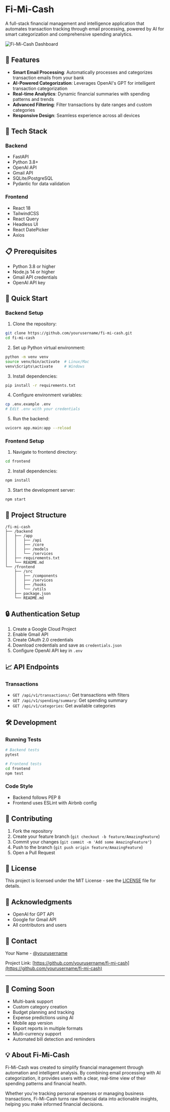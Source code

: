 # Fi-Mi-Cash

A full-stack financial management and intelligence application that automates transaction tracking through email processing, powered by AI for smart categorization and comprehensive spending analytics.

![Fi-Mi-Cash Dashboard](https://via.placeholder.com/800x400?text=Fi-Mi-Cash+Dashboard)

## 🌟 Features

- **Smart Email Processing**: Automatically processes and categorizes transaction emails from your bank
- **AI-Powered Categorization**: Leverages OpenAI's GPT for intelligent transaction categorization
- **Real-time Analytics**: Dynamic financial summaries with spending patterns and trends
- **Advanced Filtering**: Filter transactions by date ranges and custom categories
- **Responsive Design**: Seamless experience across all devices

## 🔧 Tech Stack

### Backend

- FastAPI
- Python 3.8+
- OpenAI API
- Gmail API
- SQLite/PostgreSQL
- Pydantic for data validation

### Frontend

- React 18
- TailwindCSS
- React Query
- Headless UI
- React DatePicker
- Axios

## 📋 Prerequisites

- Python 3.8 or higher
- Node.js 14 or higher
- Gmail API credentials
- OpenAI API key

## 🚀 Quick Start

### Backend Setup

1. Clone the repository:

```bash
git clone https://github.com/yourusername/fi-mi-cash.git
cd fi-mi-cash
```

2. Set up Python virtual environment:

```bash
python -m venv venv
source venv/bin/activate  # Linux/Mac
venv\Scripts\activate     # Windows
```

3. Install dependencies:

```bash
pip install -r requirements.txt
```

4. Configure environment variables:

```bash
cp .env.example .env
# Edit .env with your credentials
```

5. Run the backend:

```bash
uvicorn app.main:app --reload
```

### Frontend Setup

1. Navigate to frontend directory:

```bash
cd frontend
```

2. Install dependencies:

```bash
npm install
```

3. Start the development server:

```bash
npm start
```

## 📁 Project Structure

```
/fi-mi-cash
├── /backend
│   ├── /app
│   │   ├── /api
│   │   ├── /core
│   │   ├── /models
│   │   └── /services
│   ├── requirements.txt
│   └── README.md
└── /frontend
    ├── /src
    │   ├── /components
    │   ├── /services
    │   ├── /hooks
    │   └── /utils
    ├── package.json
    └── README.md
```

## 🔒 Authentication Setup

1. Create a Google Cloud Project
2. Enable Gmail API
3. Create OAuth 2.0 credentials
4. Download credentials and save as `credentials.json`
5. Configure OpenAI API key in `.env`

## 📈 API Endpoints

### Transactions

- `GET /api/v1/transactions/`: Get transactions with filters
- `GET /api/v1/spending/summary`: Get spending summary
- `GET /api/v1/categories`: Get available categories

## 🛠️ Development

### Running Tests

```bash
# Backend tests
pytest

# Frontend tests
cd frontend
npm test
```

### Code Style

- Backend follows PEP 8
- Frontend uses ESLint with Airbnb config

## 🤝 Contributing

1. Fork the repository
2. Create your feature branch (`git checkout -b feature/AmazingFeature`)
3. Commit your changes (`git commit -m 'Add some AmazingFeature'`)
4. Push to the branch (`git push origin feature/AmazingFeature`)
5. Open a Pull Request

## 📝 License

This project is licensed under the MIT License - see the [LICENSE](LICENSE) file for details.

## 🙏 Acknowledgments

- OpenAI for GPT API
- Google for Gmail API
- All contributors and users

## 📧 Contact

Your Name - [@yourusername](https://twitter.com/yourusername)

Project Link: [https://github.com/yourusername/fi-mi-cash](https://github.com/yourusername/fi-mi-cash)

---

## 🎯 Coming Soon

- Multi-bank support
- Custom category creation
- Budget planning and tracking
- Expense predictions using AI
- Mobile app version
- Export reports in multiple formats
- Multi-currency support
- Automated bill detection and reminders

## 💡 About Fi-Mi-Cash

Fi-Mi-Cash was created to simplify financial management through automation and intelligent analysis. By combining email processing with AI categorization, it provides users with a clear, real-time view of their spending patterns and financial health.

Whether you're tracking personal expenses or managing business transactions, Fi-Mi-Cash turns raw financial data into actionable insights, helping you make informed financial decisions.
